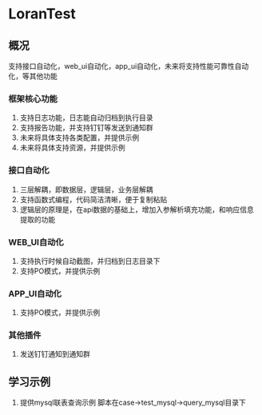 # LoranTest

## 概况

支持接口自动化，web_ui自动化，app_ui自动化，未来将支持性能可靠性自动化，等其他功能

### 框架核心功能

1. 支持日志功能，日志能自动归档到执行目录
2. 支持报告功能，并支持钉钉等发送到通知群
3. 未来将具体支持各类配置，并提供示例
4. 未来将具体支持资源，并提供示例

### 接口自动化

1. 三层解耦，即数据层，逻辑层，业务层解耦
2. 支持函数式编程，代码简洁清晰，便于复制粘贴
3. 逻辑层的原理是，在api数据的基础上，增加入参解析填充功能，和响应信息提取的功能

### WEB_UI自动化

1. 支持执行时候自动截图，并归档到日志目录下
2. 支持PO模式，并提供示例

### APP_UI自动化

1. 支持PO模式，并提供示例

### 其他插件

1. 发送钉钉通知到通知群

## 学习示例

1. 提供mysql联表查询示例
   脚本在case->test_mysql->query_mysql目录下